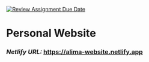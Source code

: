 [![Review Assignment Due Date](https://classroom.github.com/assets/deadline-readme-button-24ddc0f5d75046c5622901739e7c5dd533143b0c8e959d652212380cedb1ea36.svg)](https://classroom.github.com/a/nn2YhwXT)
 
# **Personal Website**

### ***Netlify URL:*** https://alima-website.netlify.app
